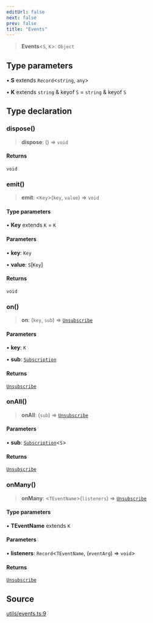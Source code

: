 ```yaml
---
editUrl: false
next: false
prev: false
title: "Events"
---
```


> **Events**\<`S`, `K`\>: `Object`

## Type parameters

• **S** extends `Record`\<`string`, `any`\>

• **K** extends `string` & keyof `S` = `string` & keyof `S`

## Type declaration

### dispose()

> **dispose**: () => `void`

#### Returns

`void`

### emit()

> **emit**: \<`Key`\>(`key`, `value`) => `void`

#### Type parameters

• **Key** extends `K` = `K`

#### Parameters

• **key**: `Key`

• **value**: `S`\[`Key`\]

#### Returns

`void`

### on()

> **on**: (`key`, `sub`) => [`Unsubscribe`](Unsubscribe.md)

#### Parameters

• **key**: `K`

• **sub**: [`Subscription`](Subscription.md)

#### Returns

[`Unsubscribe`](Unsubscribe.md)

### onAll()

> **onAll**: (`sub`) => [`Unsubscribe`](Unsubscribe.md)

#### Parameters

• **sub**: [`Subscription`](Subscription.md)\<`S`\>

#### Returns

[`Unsubscribe`](Unsubscribe.md)

### onMany()

> **onMany**: \<`TEventName`\>(`listeners`) => [`Unsubscribe`](Unsubscribe.md)

#### Type parameters

• **TEventName** extends `K`

#### Parameters

• **listeners**: `Record`\<`TEventName`, (`eventArg`) => `void`\>

#### Returns

[`Unsubscribe`](Unsubscribe.md)

## Source

[utils/events.ts:9](https://github.com/nodenogg-in/alpha-p2p/blob/fd5f5c9/packages/statekit/src/utils/events.ts#L9)
